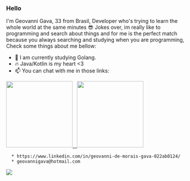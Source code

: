 ### Hello 

     
   I'm Geovanni Gava, 33 from Brasil, Developer who's trying to learn the whole world at the same minutes :sunglasses: 
   Jokes over, im really like to programming and search about things and for me is the perfect match because you always searching and studying when you are programming,
   Check some things about me bellow:

- 🔭 I am currently studying Golang.
- :fire: Java/Kotlin is my heart <3
- 📫 You can chat with me in those links: 

<a href="https://github.com/gavageovanni">
  <img height="180em" src="https://github-readme-stats.vercel.app/api/top-langs/?username=geovannigava&layout=compact&langs_count=7&theme=dracula"/>&nbsp;&nbsp;
  <img height="180em" src="https://github-readme-stats.vercel.app/api?username=gavageovanni&show_icons=true&theme=dracula&include_all_commits=true&count_private=true"/>
</a>

      * https://www.linkedin.com/in/geovanni-de-morais-gava-022ab0124/
      * geovannigava@hotmail.com

       
 ![](https://komarev.com/ghpvc/?username=gavageovanni)
